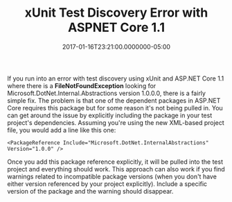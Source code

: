 ﻿---
title: xUnit Test Discovery Error with ASPNET Core 1.1
date: "2017-01-16T23:21:00.0000000-05:00"
description: If you run into an error with test discovery using xUnit and
featuredImage: /img/aspnetcore-logo.png
---

If you run into an error with test discovery using xUnit and ASP.NET Core 1.1 where there is a **FileNotFoundException** looking for Microsoft.DotNet.Internal.Abstractions version 1.0.0.0, there is a fairly simple fix. The problem is that one of the dependent packages in ASP.NET Core requires this package but for some reason it's not being pulled in. You can get around the issue by explicitly including the package in your test project's dependencies. Assuming you're using the new XML-based project file, you would add a line like this one:

`<PackageReference Include="Microsoft.DotNet.InternalAbstractions" Version="1.0.0" />`

Once you add this package reference explicitly, it will be pulled into the test project and everything should work. This approach can also work if you find warnings related to incompatible package versions (when you don't have either version referenced by your project explicitly). Include a specific version of the package and the warning should disappear.

